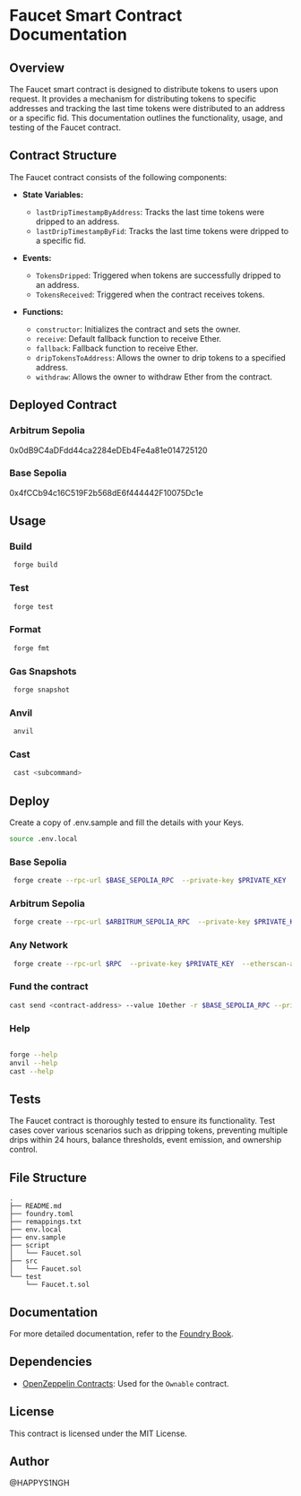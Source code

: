 # Faucet Smart Contract Documentation

## Overview

The Faucet smart contract is designed to distribute tokens to users upon request. It provides a mechanism for distributing tokens to specific addresses and tracking the last time tokens were distributed to an address or a specific fid. This documentation outlines the functionality, usage, and testing of the Faucet contract.

## Contract Structure

The Faucet contract consists of the following components:

- **State Variables:**
  - `lastDripTimestampByAddress`: Tracks the last time tokens were dripped to an address.
  - `lastDripTimestampByFid`: Tracks the last time tokens were dripped to a specific fid.
- **Events:**

  - `TokensDripped`: Triggered when tokens are successfully dripped to an address.
  - `TokensReceived`: Triggered when the contract receives tokens.

- **Functions:**
  - `constructor`: Initializes the contract and sets the owner.
  - `receive`: Default fallback function to receive Ether.
  - `fallback`: Fallback function to receive Ether.
  - `dripTokensToAddress`: Allows the owner to drip tokens to a specified address.
  - `withdraw`: Allows the owner to withdraw Ether from the contract.

## Deployed Contract

### Arbitrum Sepolia

0x0dB9C4aDFdd44ca2284eDEb4Fe4a81e014725120

### Base Sepolia

0x4fCCb94c16C519F2b568dE6f444442F10075Dc1e

## Usage

### Build

```bash
 forge build
```

### Test

```bash
 forge test
```

### Format

```bash
 forge fmt
```

### Gas Snapshots

```bash
 forge snapshot
```

### Anvil

```bash
 anvil
```

### Cast

```bash
 cast <subcommand>
```

## Deploy

Create a copy of .env.sample and fill the details with your Keys.

```bash
source .env.local
```

### Base Sepolia

```bash
 forge create --rpc-url $BASE_SEPOLIA_RPC  --private-key $PRIVATE_KEY  --etherscan-api-key $BASESCAN_SEPOLIA_API_KEY --verify src/Faucet.sol:Faucet
```

### Arbitrum Sepolia

```bash
 forge create --rpc-url $ARBITRUM_SEPOLIA_RPC  --private-key $PRIVATE_KEY  --etherscan-api-key $ARBISCAN_SEPOLIA_API_KEY --verify src/Faucet.sol:Faucet
```

### Any Network

```bash
 forge create --rpc-url $RPC  --private-key $PRIVATE_KEY  --etherscan-api-key $ETHERSCAN_API_KEY --verify src/Faucet.sol:Faucet
```

### Fund the contract

```bash
cast send <contract-address> --value 10ether -r $BASE_SEPOLIA_RPC --private-key $PRIVATE_KEY  --etherscan-api-key $BASESCAN_SEPOLIA_API_KEY
```

### Help

```bash

forge --help
anvil --help
cast --help
```

## Tests

The Faucet contract is thoroughly tested to ensure its functionality. Test cases cover various scenarios such as dripping tokens, preventing multiple drips within 24 hours, balance thresholds, event emission, and ownership control.

## File Structure

```
.
├── README.md
├── foundry.toml
├── remappings.txt
├── env.local
├── env.sample
├── script
│   └── Faucet.sol
├── src
│   └── Faucet.sol
└── test
    └── Faucet.t.sol
```

## Documentation

For more detailed documentation, refer to the [Foundry Book](https://book.getfoundry.sh/).

## Dependencies

- [OpenZeppelin Contracts](https://github.com/OpenZeppelin/openzeppelin-contracts): Used for the `Ownable` contract.

## License

This contract is licensed under the MIT License.

## Author

@HAPPYS1NGH
